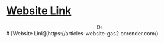 # [Website Link](https://articles-website-production.up.railway.app/)
<center>Or</center>
# [Website Link](https://articles-website-gas2.onrender.com/)
